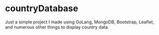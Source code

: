 # countryDatabase
Just a simple project I made using GoLang, MongoDB, Bootstrap, Leaflet, and numerous other things to display country data.
